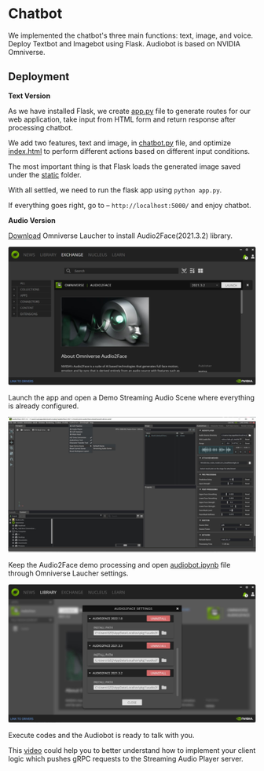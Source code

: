 # Chatbot

We implemented the chatbot's three main functions: text, image, and voice. Deploy Textbot and Imagebot using Flask. Audiobot is based on NVIDIA Omniverse. 

## Deployment

**Text Version** 

As we have installed Flask, we create [app.py](app.py) file to generate routes for our web application, take input from HTML form and return response after processing chatbot. 

We add two features, text and image, in [chatbot.py](chatbot.py) file, and optimize [index.html](templates/index.html) to perform different actions based on different input conditions. 

The most important thing is that Flask loads the generated image saved under the [static](static/) folder. 

With all settled, we need to run the flask app using ``` python app.py ```. 

If everything goes right, go to – ``` http://localhost:5000/ ``` and enjoy chatbot.

**Audio Version** 

[Download](https://www.nvidia.com/en-us/omniverse/download/) Omniverse Laucher to install Audio2Face(2021.3.2) library. 

![FirstStep](picture/omniverse.jpg)

Launch the app and open a Demo Streaming Audio Scene where everything is already configured.

![SecondStep](picture/demo.jpg)

Keep the Audio2Face demo processing and open [audiobot.ipynb](audio2face/audiobot.ipynb) file through Omniverse Laucher settings. 

![ThirdStep](picture/setting.jpg)

Execute codes and the Audiobot is ready to talk with you. 

This [video](https://www.youtube.com/watch?v=qKhPwdcOG_w&t=17s) could help you to better understand how to implement your client logic which pushes gRPC requests to the Streaming Audio Player server.
